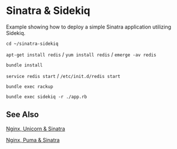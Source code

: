 Sinatra & Sidekiq
========================
Example showing how to deploy a simple Sinatra application utilizing Sidekiq.

`cd ~/sinatra-sidekiq`

`apt-get install redis` / `yum install redis` / `emerge -av redis`

`bundle install`

`service redis start` / `/etc/init.d/redis start`

`bundle exec rackup`

`bundle exec sidekiq -r ./app.rb`

See Also
--------
[Nginx, Unicorn & Sinatra](https://github.com/p8952/nginx-unicorn-sinatra/tree/master)

[Nginx, Puma & Sinatra](https://github.com/p8952/nginx-puma-sinatra/tree/master)
